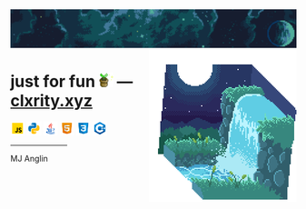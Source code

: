 <div id='main'>
	<div id='top-images'>
		<span>
			<img src='./images/clxrity_banner.png' />
			<img src='./images/clxrity_fountain.gif' align='right' />
		</span>
	</div>
	<h1>
		<span>
			just for fun <img src='./images/potted_plant.gif' width='25px' height='25px' /> — <a href='https://clxrity.xyz' target='_blank'>clxrity.xyz</a>
		</span>
	</h1>
	<div id='code-icons'>
		<span>
			<img src='./images/icons/javascript.png' width='25px' height='25px' />
			<img src='./images/icons/python.png' width='25px' height='25px' />
			<img src='./images/icons/java.png' width='25px' height='25px' />
			<img src='./images/icons/html.png' width='25px' height='25px' />
			<img src='./images/icons/css.png' width='25px' height='25px' />
			<img src='./images/icons/cpp.png' width='25px' height='25px' />
		</span>
	</div>
	<div id='info'>
		<span>
			<p>
				<hr width='100px' />
				MJ Anglin
			</p>
		</span>
	</div>
</div>

